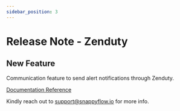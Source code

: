 ```yaml
---
sidebar_position: 3 
---
```

# Release Note - Zenduty
## New Feature

Communication feature to send alert notifications through Zenduty.

[Documentation Reference](/docs/selfhosted-turbo/Alerts_notifications/Notifications/Create_Notification_Channel/zenduty)

Kindly reach out to [support@snappyflow.io](mailto:support@snappyflow.io) for more info.
